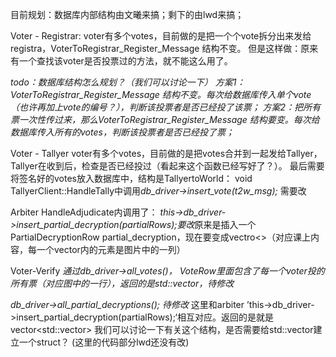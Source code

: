 
目前规划：数据库内部结构由文曦来搞；剩下的由lwd来搞；

Voter - Registrar:
voter有多个votes，目前做的是把一个个vote拆分出来发给registra，VoterToRegistrar_Register_Message 结构不变。
但是这样做：原来有一个查找该voter是否投票过的方法，就不能这么用了。

*todo：数据库结构怎么规划？（我们可以讨论一下）
方案1：VoterToRegistrar_Register_Message 结构不变。每次给数据库传入单个vote（也许再加上vote的编号？），判断该投票者是否已经投了该票；
方案2：把所有票一次性传过来，那么VoterToRegistrar_Register_Message 结构要变。每次给数据库传入所有的votes，判断该投票者是否已经投了票；*

Voter - Tallyer
voter有多个votes，目前做的是把votes合并到一起发给Tallyer，
Tallyer在收到后，检查是否已经投过（看起来这个函数已经写好了？）。
最后需要将签名好的votes放入数据库中，结构是TallyertoWorld：
void TallyerClient::HandleTally中调用*db_driver->insert_vote(t2w_msg);* 需要改

Arbiter 
HandleAdjudicate内调用了：
*this->db_driver->insert_partial_decryption(partialRows);要改*原来是插入一个PartialDecryptionRow partial_decryption，现在要变成vectro<>（对应课上内容，每一个vector内的元素是图片中的一列）

Voter-Verify
*通过db_driver->all_votes()， VoteRow里面包含了每一个voter投的所有票（对应图中的一行），返回的是std::vector<VoteRow>，待修改*

*db_driver->all_partial_decryptions(); 待修改*
这里和arbiter ’this->db_driver->insert_partial_decryption(partialRows);‘相互对应。返回的是就是vector<std::vector<PartialDecryptionRow>>
我们可以讨论一下有关这个结构，是否需要给std::vector<PartialDecryptionRow>建立一个struct？
(这里的代码部分lwd还没有改)